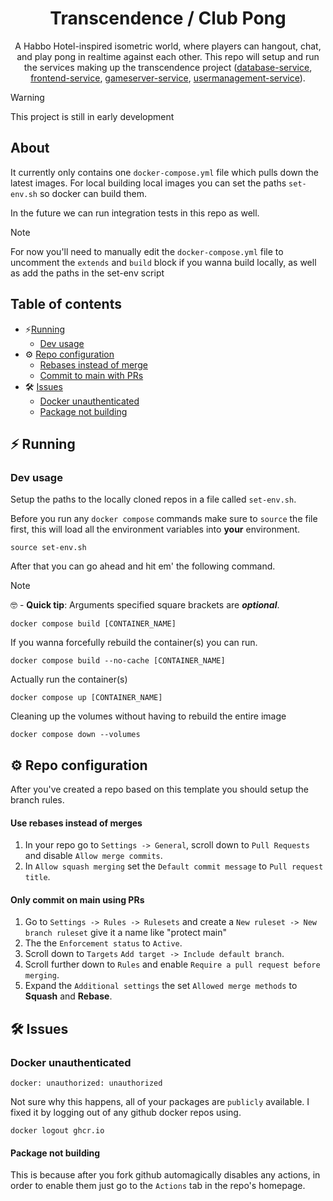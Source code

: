 <div align=center>

# Transcendence / Club Pong


A Habbo Hotel-inspired isometric world, where players can hangout, chat, and play pong in realtime against each other.
This repo will setup and run the services making up the transcendence project ([database-service](https://github.com/trendy-sand-dance/database), [frontend-service](https://github.com/trendy-sand-dance/frontend), [gameserver-service](https://github.com/trendy-sand-dance/gameserver), [usermanagement-service](https://github.com/trendy-sand-dance/user-management)).
</div>

> [!WARNING]
> This project is still in early development


## About
It currently only contains one `docker-compose.yml` file which pulls down the latest images.
For local building local images you can set the paths `set-env.sh` so docker can build them.

In the future we can run integration tests in this repo as well.
> [!NOTE]
> For now you'll need to manually edit the `docker-compose.yml` file to uncomment the `extends` and `build` block if you wanna build locally, as well as add the paths in the set-env script

## Table of contents

- ⚡️[Running](#features)
  - [Dev usage](#dev-usage)
- ⚙️ [Repo configuration](#repo-configuration)
  - [Rebases instead of merge](#use-rebases-instead-of-merges)
  - [Commit to main with PRs](#only-commit-on-main-using-prs)
- 🛠️ [Issues](#issues)
  - [Docker unauthenticated](#docker-unauthenticated)
  - [Package not building](#package-not-building)

## ⚡️ Running

### Dev usage
Setup the paths to the locally cloned repos in a file called `set-env.sh`.

Before you run any `docker compose` commands make sure to `source` the file first, this will load all the environment variables into **your** environment.
```
source set-env.sh
```

After that you can go ahead and hit em' the following command.
> [!NOTE]
> 🤓 - **Quick tip**: Arguments specified square brackets are ***optional***.

```
docker compose build [CONTAINER_NAME]
```
If you wanna forcefully rebuild the container(s) you can run.
```
docker compose build --no-cache [CONTAINER_NAME]
```
Actually run the container(s)
```
docker compose up [CONTAINER_NAME]
```
Cleaning up the volumes without having to rebuild the entire image
```
docker compose down --volumes
```

## ⚙️  Repo configuration
After you've created a repo based on this template you should setup the branch rules.
#### Use rebases instead of merges
1. In your repo go to `Settings -> General`, scroll down to `Pull Requests` and disable `Allow merge commits`.
2. In `Allow squash merging` set the `Default commit message` to `Pull request title`.

#### Only commit on main using PRs
1. Go to `Settings -> Rules -> Rulesets` and create a `New ruleset -> New branch ruleset` give it a name like "protect main"
2. The the `Enforcement status` to `Active`.
3. Scroll down to `Targets` `Add target -> Include default branch`.
4. Scroll further down to `Rules` and enable `Require a pull request before merging`.
5. Expand the `Additional settings` the set `Allowed merge methods` to **Squash** and **Rebase**.


## 🛠️ Issues

### Docker unauthenticated
```
docker: unauthorized: unauthorized
```
Not sure why this happens, all of your packages are `publicly` available. I fixed it by logging out of any github docker repos using.
```
docker logout ghcr.io
```

#### Package not building
This is because after you fork github automagically disables any actions, in order to enable them just go to the `Actions` tab in the repo's homepage.

